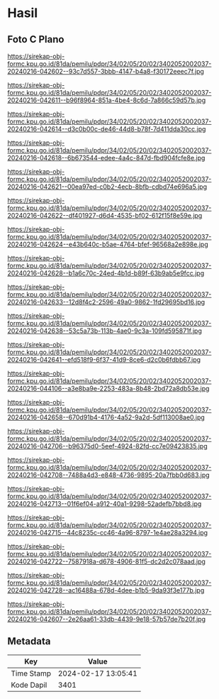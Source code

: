# Hasil

## Foto C Plano

https://sirekap-obj-formc.kpu.go.id/81da/pemilu/pdpr/34/02/05/20/02/3402052002037-20240216-042602--93c7d557-3bbb-4147-b4a8-f30172eeec7f.jpg

https://sirekap-obj-formc.kpu.go.id/81da/pemilu/pdpr/34/02/05/20/02/3402052002037-20240216-042611--b96f8964-851a-4be4-8c6d-7a866c59d57b.jpg

https://sirekap-obj-formc.kpu.go.id/81da/pemilu/pdpr/34/02/05/20/02/3402052002037-20240216-042614--d3c0b00c-de46-44d8-b78f-7d411dda30cc.jpg

https://sirekap-obj-formc.kpu.go.id/81da/pemilu/pdpr/34/02/05/20/02/3402052002037-20240216-042618--6b673544-edee-4a4c-847d-fbd904fcfe8e.jpg

https://sirekap-obj-formc.kpu.go.id/81da/pemilu/pdpr/34/02/05/20/02/3402052002037-20240216-042621--00ea97ed-c0b2-4ecb-8bfb-cdbd74e696a5.jpg

https://sirekap-obj-formc.kpu.go.id/81da/pemilu/pdpr/34/02/05/20/02/3402052002037-20240216-042622--df401927-d6d4-4535-bf02-612f15f8e59e.jpg

https://sirekap-obj-formc.kpu.go.id/81da/pemilu/pdpr/34/02/05/20/02/3402052002037-20240216-042624--e43b640c-b5ae-4764-bfef-96568a2e898e.jpg

https://sirekap-obj-formc.kpu.go.id/81da/pemilu/pdpr/34/02/05/20/02/3402052002037-20240216-042628--b1a6c70c-24ed-4b1d-b89f-63b9ab5e9fcc.jpg

https://sirekap-obj-formc.kpu.go.id/81da/pemilu/pdpr/34/02/05/20/02/3402052002037-20240216-042633--12d8f4c2-2596-49a0-9862-1fd29695bd16.jpg

https://sirekap-obj-formc.kpu.go.id/81da/pemilu/pdpr/34/02/05/20/02/3402052002037-20240216-042638--53c5a73b-113b-4ae0-9c3a-109fd595871f.jpg

https://sirekap-obj-formc.kpu.go.id/81da/pemilu/pdpr/34/02/05/20/02/3402052002037-20240216-042641--efd518f9-6f37-41d9-8ce6-d2c0b6fdbb67.jpg

https://sirekap-obj-formc.kpu.go.id/81da/pemilu/pdpr/34/02/05/20/02/3402052002037-20240216-044106--a3e8ba9e-2253-483a-8b48-2bd72a8db53e.jpg

https://sirekap-obj-formc.kpu.go.id/81da/pemilu/pdpr/34/02/05/20/02/3402052002037-20240216-042658--670d91b4-4176-4a52-9a2d-5df113008ae0.jpg

https://sirekap-obj-formc.kpu.go.id/81da/pemilu/pdpr/34/02/05/20/02/3402052002037-20240216-042706--b96375d0-5eef-4924-82fd-cc7e09423835.jpg

https://sirekap-obj-formc.kpu.go.id/81da/pemilu/pdpr/34/02/05/20/02/3402052002037-20240216-042708--7488a4d3-e848-4736-9895-20a7fbb0d683.jpg

https://sirekap-obj-formc.kpu.go.id/81da/pemilu/pdpr/34/02/05/20/02/3402052002037-20240216-042713--01f6ef04-a912-40a1-9298-52adefb7bbd8.jpg

https://sirekap-obj-formc.kpu.go.id/81da/pemilu/pdpr/34/02/05/20/02/3402052002037-20240216-042715--44c8235c-cc46-4a96-8797-1e4ae28a3294.jpg

https://sirekap-obj-formc.kpu.go.id/81da/pemilu/pdpr/34/02/05/20/02/3402052002037-20240216-042722--7587918a-d678-4906-81f5-dc2d2c078aad.jpg

https://sirekap-obj-formc.kpu.go.id/81da/pemilu/pdpr/34/02/05/20/02/3402052002037-20240216-042728--ac16488a-678d-4dee-b1b5-9da93f3e177b.jpg

https://sirekap-obj-formc.kpu.go.id/81da/pemilu/pdpr/34/02/05/20/02/3402052002037-20240216-042607--2e26aa61-33db-4439-9e18-57b57de7b20f.jpg


## Metadata

| Key        | Value               |
| ---------- | ------------------- |
| Time Stamp | 2024-02-17 13:05:41 |
| Kode Dapil | 3401                |



